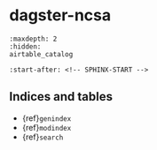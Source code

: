 # dagster-ncsa

```{toctree}
:maxdepth: 2
:hidden:
airtable_catalog

```

```{include} ../README.md
:start-after: <!-- SPHINX-START -->
```

## Indices and tables

- {ref}`genindex`
- {ref}`modindex`
- {ref}`search`

